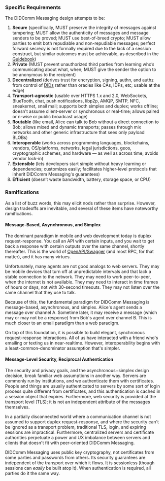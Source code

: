 ### Specific Requirements

The DIDComm Messaging design attempts to be:

1. **Secure** (specifically, MUST preserve the integrity of messages against tampering; MUST allow the authenticity of messages and message senders to be proved; MUST use best-of-breed crypto; MUST allow parties to emit both repudiable and non-repudiable messages; perfect forward secrecy is not formally required due to the lack of a session construct, but similar outcomes must be achievable, as described in the [Guidebook](https://didcomm.org/book/v2/pfs))
2. **Private** (MUST prevent unauthorized third parties from learning who’s communicating about what, when; MUST give the sender the option to be anonymous to the recipient) 
3. **Decentralized** (derives trust for encryption, signing, authn, and authz from control of [DIDs]((https://www.w3.org/TR/did-core/)) rather than oracles like CAs, IDPs, etc; usable at the edge)
4. **Transport-agnostic** (usable over HTTPS 1.x and 2.0, WebSockets, BlueTooth, chat, push notifications, libp2p, AMQP, SMTP, NFC, sneakernet, snail mail; supports both simplex and duplex; works offline; doesn't assume client-server or synchronous or real-time; allows paired or n-wise or public broadcast usage)
5. **Routable** (like email, Alice can talk to Bob without a direct connection to Bob; allows mixed and dynamic transports; passes through mix networks and other generic infrastructure that sees only payload BLOBs)
6. **Interoperable** (works across programming languages, blockchains, vendors, OS/platforms, networks, legal jurisdictions, geos, cryptographic schemes, and hardware &mdash; as well as across time; avoids vendor lock-in)
7. **Extensible** (lets developers start simple without heavy learning or dependencies; customizes easily; facilitates higher-level protocols that inherit DIDComm Messaging's guarantees)
8. **Efficient** (doesn’t waste bandwidth, battery, storage space, or CPU)

### Ramifications

As a list of buzz words, this may elicit nods rather than surprise. However, design tradeoffs are inevitable, and several of these items have noteworthy ramifications.

#### Message-Based, Asynchronous, and Simplex

The dominant paradigm in mobile and web development today is duplex request-response. You call an API with certain inputs, and you wait to get back a response with certain outputs over the same channel, shortly thereafter. This is the world of [OpenAPI/Swagger](https://swagger.io/docs/specification/about/) (and most RPC, for that matter), and it has many virtues.

Unfortunately, many agents are not good analogs to web servers. They may be mobile devices that turn off at unpredictable intervals and that lack a stable connection to the network. They may need to work peer-to-peer, when the internet is not available. They may need to interact in time frames of hours or days, not with 30-second timeouts. They may not listen over the same channel that they use to talk.

Because of this, the fundamental paradigm for DIDComm Messaging is message-based, asynchronous, and simplex. Alice's agent sends a message over channel A. Sometime later, it may receive a message (which may or may not be a response) from Bob's agent over channel B. This is much closer to an email paradigm than a web paradigm.

On top of this foundation, it is possible to build elegant, synchronous request-response interactions. All of us have interacted with a friend who's emailing or texting us in near-realtime. However, interoperability begins with a least-common-denominator assumption that's simpler.

#### Message-Level Security, Reciprocal Authentication

The security and privacy goals, and the asynchronous+simplex design decision, break familiar web assumptions in another way. Servers are commonly run by institutions, and we authenticate them with certificates. People and things are usually authenticated to servers by some sort of login process quite different from certificates, and this authentication is cached in a session object that expires. Furthermore, web security is provided at the transport level (TLS); it is not an independent attribute of the messages themselves.

In a partially disconnected world where a communication channel is not assumed to support duplex request-response, and where the security can't be ignored as a transport problem, traditional TLS, login, and expiring sessions are impractical. Furthermore, centralized servers and certificate authorities perpetuate a power and UX imbalance between servers and clients that doesn't fit with peer-oriented DIDComm Messaging.

DIDComm Messaging uses public key cryptography, not certificates from some parties and passwords from others. Its security guarantees are independent of the transport over which it flows. It is sessionless (though sessions can *easily* be built atop it). When authentication is required, all parties do it the same way.
